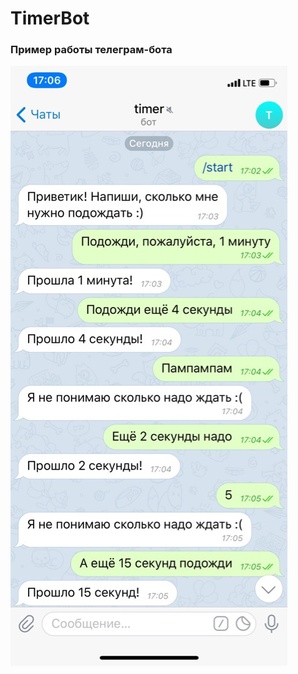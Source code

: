 # TimerBot

### Пример работы телеграм-бота
![example screenshot](https://github.com/Elmo397/TimerBot/blob/master/2pj7HsmSbS4.jpg) 
